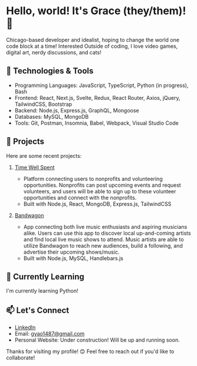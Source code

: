 # Hello, world! It's Grace (they/them)! 👋
Chicago-based developer and idealist, hoping to change the world one code block at a time! Interested Outside of coding, I love video games, digital art, nerdy discussions, and cats! 

## 🔧 Technologies & Tools

- Programming Languages: JavaScript,  TypeScript, Python (in progress), Bash
- Frontend: React, Next.js, Svelte, Redux, React Router, Axios, jQuery,  TailwindCSS, Bootstrap
- Backend: Node.js, Express.js, GraphQL, Mongoose
- Databases: MySQL, MongoDB
- Tools: Git, Postman, Insomnia, Babel, Webpack, Visual Studio Code

## 🚀 Projects

Here are some recent projects:

1. [Time Well Spent](https://time-well-spent-omega.vercel.app/)
   - Platform connecting users to nonprofits and volunteering opportunities. Nonprofits can post upcoming events and request volunteers, and users will be able to sign up to these volunteer opportunities and connect with the nonprofits.
   - Built with Node.js, React, MongoDB, Express.js, TailwindCSS

2. [Bandwagon](https://bandwagon-platform.herokuapp.com/)
   - App connecting both live music enthusiasts and aspiring musicians alike. Users can use this app to discover local up-and-coming artists and find local live music shows to attend. Music artists are able to utilize Bandwagon to reach new audiences, build a following, and advertise their upcoming shows/music. 
   - Built with Node.js, MySQL, Handlebars.js

## 🌱 Currently Learning

I'm currently learning Python! 

## 📫 Let's Connect

- [LinkedIn](https://www.linkedin.com/in/grace-yao-51304b139/)
- Email: [gyao1487@gmail.com](mailto:gyao1487@gmail.com)
- Personal Website: Under construction! Will be up and running soon.

Thanks for visiting my profile! 😊 Feel free to reach out if you'd like to collaborate!


<!--

- 🔭 I’m currently working on ...
- 🌱 I’m currently learning Python! 
- 👯 I’m looking to collaborate on 
- 🤔 I’m looking for help with ...
- 💬 Ask me about ...
- 📫 How to reach me: ...
- 😄 Pronouns: ...
- ⚡ Fun fact: ...

### 🛠 &nbsp;Tech Stack
![image](https://img.shields.io/badge/JavaScript-323330?style=for-the-badge&logo=javascript&logoColor=F7DF1E)
![image](https://img.shields.io/badge/React-20232A?style=for-the-badge&logo=react&logoColor=61DAFB)
![image](https://img.shields.io/badge/MongoDB-4EA94B?style=for-the-badge&logo=mongodb&logoColor=white)
![image](https://img.shields.io/badge/Node%20js-339933?style=for-the-badge&logo=nodedotjs&logoColor=white)
![image](https://img.shields.io/badge/MySQL-005C84?style=for-the-badge&logo=mysql&logoColor=white)
![image](https://img.shields.io/badge/next%20js-000000?style=for-the-badge&logo=nextdotjs&logoColor=white)
![image](https://img.shields.io/badge/Tailwind_CSS-38B2AC?style=for-the-badge&logo=tailwind-css&logoColor=white)
![image](https://img.shields.io/badge/Tailwind_CSS-38B2AC?style=for-the-badge&logo=tailwind-css&logoColor=white)
![image](https://img.shields.io/badge/Astro-0C1222?style=for-the-badge&logo=astro&logoColor=FDFDFE)
![image](https://img.shields.io/badge/Bootstrap-563D7C?style=for-the-badge&logo=bootstrap&logoColor=white)
**gyao1487/gyao1487** is a ✨ _special_ ✨ repository because its `README.md` (this file) appears on your GitHub profile.

Here are some ideas to get you started:

- 🔭 I’m currently working on ...
- 🌱 I’m currently learning ...
- 👯 I’m looking to collaborate on ...
- 🤔 I’m looking for help with ...
- 💬 Ask me about ...
- 📫 How to reach me: ...
- 😄 Pronouns: ...
- ⚡ Fun fact: ...
-->
